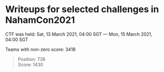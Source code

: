 # Writeups for selected challenges in NahamCon2021

CTF was held: Sat, 13 March 2021, 04:00 SGT — Mon, 15 March 2021, 04:00 SGT

Teams with non-zero score: 3418

> Position: 738<br/>
> Score: 1430